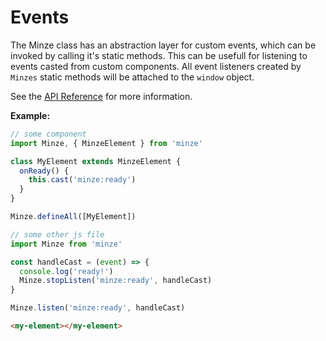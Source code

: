 # Events

The Minze class has an abstraction layer for custom events, which can be invoked by calling it's static methods. This can be usefull for listening to events casted from custom components. All event listeners created by `Minzes` static methods will be attached to the `window` object.

See the [API Reference](/api/#cast) for more information.

**Example:**

```js
// some component
import Minze, { MinzeElement } from 'minze'

class MyElement extends MinzeElement {
  onReady() {
    this.cast('minze:ready')
  }
}

Minze.defineAll([MyElement])
```

```js
// some other js file
import Minze from 'minze'

const handleCast = (event) => {
  console.log('ready!')
  Minze.stopListen('minze:ready', handleCast)
}

Minze.listen('minze:ready', handleCast)
```

```html
<my-element></my-element>
```
